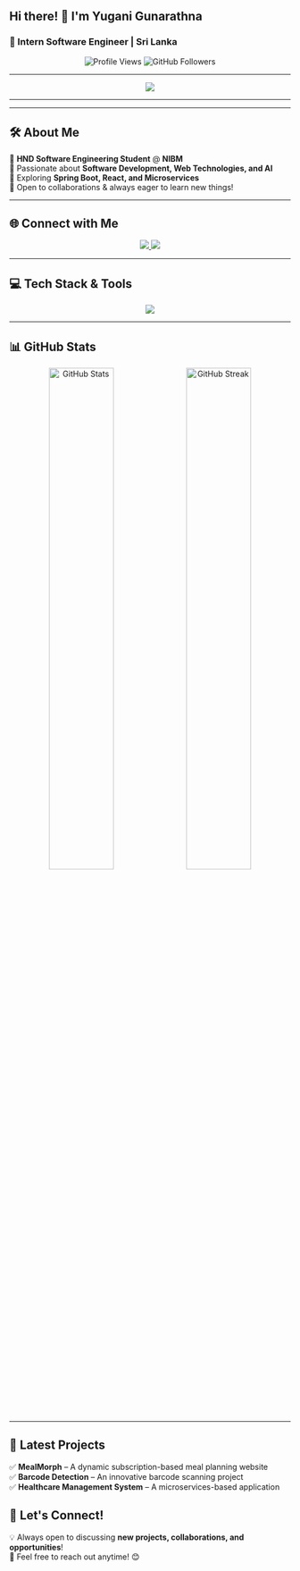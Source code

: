 ## Hi there! 👋 I'm **Yugani Gunarathna**
### 🚀 Intern Software Engineer | Sri Lanka  

<p align="center">
  <img src="https://komarev.com/ghpvc/?username=yuganigunarathna&label=Profile%20Views&color=36BCF7&style=flat-square" alt="Profile Views" />
  <img src="https://img.shields.io/github/followers/yuganigunarathna?style=social" alt="GitHub Followers">
</p>

---

 
<p align="center">
  <img src="https://readme-typing-svg.herokuapp.com?font=Fira+Code&pause=1000&color=36BCF7&width=600&lines=Hi!+I'm+Yugani+Gunarathna;A+passionate+Software+Developer;Exploring+new+technologies+everyday;Let's+build+something+amazing!" />
</p>

---
---

## 🛠️ About Me  
🔹 **HND Software Engineering Student** @ **NIBM**  
🔹 Passionate about **Software Development, Web Technologies, and AI**  
🔹 Exploring **Spring Boot, React, and Microservices**  
🔹 Open to collaborations & always eager to learn new things!  

---

## 🌐 Connect with Me  
<p align="center">
  <a href="https://www.linkedin.com/in/yugani-gunarathna-3183a0309?lipi=urn%3Ali%3Apage%3Ad_flagship3_profile_view_base_contact_details%3BxpPf7tAWQYKPTu%2FBKm%2FKmA%3D%3D" target="_blank">
    <img src="https://img.shields.io/badge/-LinkedIn-0077B5?style=for-the-badge&logo=linkedin&logoColor=white">
  </a>
  <a href="https://instagram.com/yushayu_99" target="_blank">
    <img src="https://img.shields.io/badge/-Instagram-E4405F?style=for-the-badge&logo=instagram&logoColor=white">
  </a>
</p>

---

## 💻 Tech Stack & Tools  
<p align="center">
  <img src="https://skillicons.dev/icons?i=java,spring,react,html,css,bootstrap,androidstudio,git,mysql,php" />
</p>

---

## 📊 GitHub Stats  
<p align="center">
  <img src="https://github-readme-stats.vercel.app/api?username=yuganigunarathna&show_icons=true&theme=tokyonight&hide_border=true" alt="GitHub Stats" width="48%"/>
  <img src="https://github-readme-streak-stats.herokuapp.com?user=yuganigunarathna&theme=tokyonight&hide_border=true" alt="GitHub Streak" width="48%"/>
</p>

---

## 🚀 Latest Projects  
✅ **MealMorph** – A dynamic subscription-based meal planning website  
✅ **Barcode Detection** – An innovative barcode scanning project  
✅ **Healthcare Management System** – A microservices-based application  



## 💬 Let's Connect!  
💡 Always open to discussing **new projects, collaborations, and opportunities**!  
📩 Feel free to reach out anytime! 😊  









